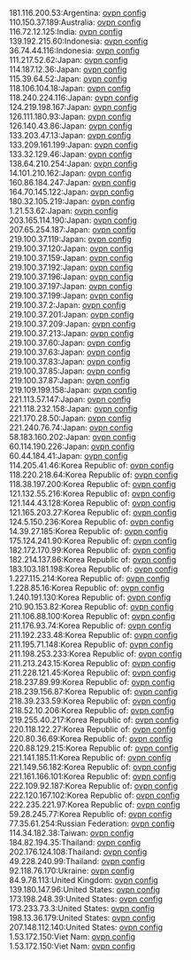 181.116.200.53:Argentina: [ovpn config](vpn/181_116_200_53.ovpn)  
110.150.37.189:Australia: [ovpn config](vpn/110_150_37_189.ovpn)  
116.72.12.125:India: [ovpn config](vpn/116_72_12_125.ovpn)  
139.192.215.60:Indonesia: [ovpn config](vpn/139_192_215_60.ovpn)  
36.74.44.116:Indonesia: [ovpn config](vpn/36_74_44_116.ovpn)  
111.217.52.62:Japan: [ovpn config](vpn/111_217_52_62.ovpn)  
114.187.12.36:Japan: [ovpn config](vpn/114_187_12_36.ovpn)  
115.39.64.52:Japan: [ovpn config](vpn/115_39_64_52.ovpn)  
118.106.104.18:Japan: [ovpn config](vpn/118_106_104_18.ovpn)  
118.240.224.116:Japan: [ovpn config](vpn/118_240_224_116.ovpn)  
124.219.198.167:Japan: [ovpn config](vpn/124_219_198_167.ovpn)  
126.111.180.93:Japan: [ovpn config](vpn/126_111_180_93.ovpn)  
126.140.43.86:Japan: [ovpn config](vpn/126_140_43_86.ovpn)  
133.203.47.13:Japan: [ovpn config](vpn/133_203_47_13.ovpn)  
133.209.161.199:Japan: [ovpn config](vpn/133_209_161_199.ovpn)  
133.32.129.46:Japan: [ovpn config](vpn/133_32_129_46.ovpn)  
138.64.210.254:Japan: [ovpn config](vpn/138_64_210_254.ovpn)  
14.101.210.162:Japan: [ovpn config](vpn/14_101_210_162.ovpn)  
160.86.184.247:Japan: [ovpn config](vpn/160_86_184_247.ovpn)  
164.70.145.122:Japan: [ovpn config](vpn/164_70_145_122.ovpn)  
180.32.105.219:Japan: [ovpn config](vpn/180_32_105_219.ovpn)  
1.21.53.62:Japan: [ovpn config](vpn/1_21_53_62.ovpn)  
203.165.114.190:Japan: [ovpn config](vpn/203_165_114_190.ovpn)  
207.65.254.187:Japan: [ovpn config](vpn/207_65_254_187.ovpn)  
219.100.37.119:Japan: [ovpn config](vpn/219_100_37_119.ovpn)  
219.100.37.120:Japan: [ovpn config](vpn/219_100_37_120.ovpn)  
219.100.37.159:Japan: [ovpn config](vpn/219_100_37_159.ovpn)  
219.100.37.192:Japan: [ovpn config](vpn/219_100_37_192.ovpn)  
219.100.37.196:Japan: [ovpn config](vpn/219_100_37_196.ovpn)  
219.100.37.197:Japan: [ovpn config](vpn/219_100_37_197.ovpn)  
219.100.37.199:Japan: [ovpn config](vpn/219_100_37_199.ovpn)  
219.100.37.2:Japan: [ovpn config](vpn/219_100_37_2.ovpn)  
219.100.37.201:Japan: [ovpn config](vpn/219_100_37_201.ovpn)  
219.100.37.209:Japan: [ovpn config](vpn/219_100_37_209.ovpn)  
219.100.37.213:Japan: [ovpn config](vpn/219_100_37_213.ovpn)  
219.100.37.60:Japan: [ovpn config](vpn/219_100_37_60.ovpn)  
219.100.37.63:Japan: [ovpn config](vpn/219_100_37_63.ovpn)  
219.100.37.83:Japan: [ovpn config](vpn/219_100_37_83.ovpn)  
219.100.37.85:Japan: [ovpn config](vpn/219_100_37_85.ovpn)  
219.100.37.87:Japan: [ovpn config](vpn/219_100_37_87.ovpn)  
219.109.199.158:Japan: [ovpn config](vpn/219_109_199_158.ovpn)  
221.113.57.147:Japan: [ovpn config](vpn/221_113_57_147.ovpn)  
221.118.232.158:Japan: [ovpn config](vpn/221_118_232_158.ovpn)  
221.170.28.50:Japan: [ovpn config](vpn/221_170_28_50.ovpn)  
221.240.76.74:Japan: [ovpn config](vpn/221_240_76_74.ovpn)  
58.183.160.202:Japan: [ovpn config](vpn/58_183_160_202.ovpn)  
60.114.190.226:Japan: [ovpn config](vpn/60_114_190_226.ovpn)  
60.44.184.41:Japan: [ovpn config](vpn/60_44_184_41.ovpn)  
114.205.41.46:Korea Republic of: [ovpn config](vpn/114_205_41_46.ovpn)  
118.220.218.64:Korea Republic of: [ovpn config](vpn/118_220_218_64.ovpn)  
118.38.197.200:Korea Republic of: [ovpn config](vpn/118_38_197_200.ovpn)  
121.132.55.216:Korea Republic of: [ovpn config](vpn/121_132_55_216.ovpn)  
121.144.43.128:Korea Republic of: [ovpn config](vpn/121_144_43_128.ovpn)  
121.165.203.27:Korea Republic of: [ovpn config](vpn/121_165_203_27.ovpn)  
124.5.150.236:Korea Republic of: [ovpn config](vpn/124_5_150_236.ovpn)  
14.39.27.185:Korea Republic of: [ovpn config](vpn/14_39_27_185.ovpn)  
175.124.241.90:Korea Republic of: [ovpn config](vpn/175_124_241_90.ovpn)  
182.172.170.99:Korea Republic of: [ovpn config](vpn/182_172_170_99.ovpn)  
182.214.137.86:Korea Republic of: [ovpn config](vpn/182_214_137_86.ovpn)  
183.103.181.198:Korea Republic of: [ovpn config](vpn/183_103_181_198.ovpn)  
1.227.115.214:Korea Republic of: [ovpn config](vpn/1_227_115_214.ovpn)  
1.228.85.16:Korea Republic of: [ovpn config](vpn/1_228_85_16.ovpn)  
1.240.191.130:Korea Republic of: [ovpn config](vpn/1_240_191_130.ovpn)  
210.90.153.82:Korea Republic of: [ovpn config](vpn/210_90_153_82.ovpn)  
211.106.88.100:Korea Republic of: [ovpn config](vpn/211_106_88_100.ovpn)  
211.176.93.74:Korea Republic of: [ovpn config](vpn/211_176_93_74.ovpn)  
211.192.233.48:Korea Republic of: [ovpn config](vpn/211_192_233_48.ovpn)  
211.195.71.148:Korea Republic of: [ovpn config](vpn/211_195_71_148.ovpn)  
211.198.253.233:Korea Republic of: [ovpn config](vpn/211_198_253_233.ovpn)  
211.213.243.15:Korea Republic of: [ovpn config](vpn/211_213_243_15.ovpn)  
211.228.121.45:Korea Republic of: [ovpn config](vpn/211_228_121_45.ovpn)  
218.237.89.99:Korea Republic of: [ovpn config](vpn/218_237_89_99.ovpn)  
218.239.156.87:Korea Republic of: [ovpn config](vpn/218_239_156_87.ovpn)  
218.39.233.59:Korea Republic of: [ovpn config](vpn/218_39_233_59.ovpn)  
218.52.10.206:Korea Republic of: [ovpn config](vpn/218_52_10_206.ovpn)  
219.255.40.217:Korea Republic of: [ovpn config](vpn/219_255_40_217.ovpn)  
220.118.122.27:Korea Republic of: [ovpn config](vpn/220_118_122_27.ovpn)  
220.80.36.69:Korea Republic of: [ovpn config](vpn/220_80_36_69.ovpn)  
220.88.129.215:Korea Republic of: [ovpn config](vpn/220_88_129_215.ovpn)  
221.141.185.11:Korea Republic of: [ovpn config](vpn/221_141_185_11.ovpn)  
221.149.56.182:Korea Republic of: [ovpn config](vpn/221_149_56_182.ovpn)  
221.161.166.101:Korea Republic of: [ovpn config](vpn/221_161_166_101.ovpn)  
222.109.92.187:Korea Republic of: [ovpn config](vpn/222_109_92_187.ovpn)  
222.120.167.102:Korea Republic of: [ovpn config](vpn/222_120_167_102.ovpn)  
222.235.221.97:Korea Republic of: [ovpn config](vpn/222_235_221_97.ovpn)  
59.28.245.77:Korea Republic of: [ovpn config](vpn/59_28_245_77.ovpn)  
77.35.61.254:Russian Federation: [ovpn config](vpn/77_35_61_254.ovpn)  
114.34.182.38:Taiwan: [ovpn config](vpn/114_34_182_38.ovpn)  
184.82.194.35:Thailand: [ovpn config](vpn/184_82_194_35.ovpn)  
202.176.124.108:Thailand: [ovpn config](vpn/202_176_124_108.ovpn)  
49.228.240.99:Thailand: [ovpn config](vpn/49_228_240_99.ovpn)  
92.118.76.170:Ukraine: [ovpn config](vpn/92_118_76_170.ovpn)  
84.9.78.113:United Kingdom: [ovpn config](vpn/84_9_78_113.ovpn)  
139.180.147.96:United States: [ovpn config](vpn/139_180_147_96.ovpn)  
173.198.248.39:United States: [ovpn config](vpn/173_198_248_39.ovpn)  
173.233.73.3:United States: [ovpn config](vpn/173_233_73_3.ovpn)  
198.13.36.179:United States: [ovpn config](vpn/198_13_36_179.ovpn)  
207.148.112.140:United States: [ovpn config](vpn/207_148_112_140.ovpn)  
1.53.172.150:Viet Nam: [ovpn config](vpn/1_53_172_150.ovpn)  
1.53.172.150:Viet Nam: [ovpn config](vpn/1_53_172_150.ovpn)  
